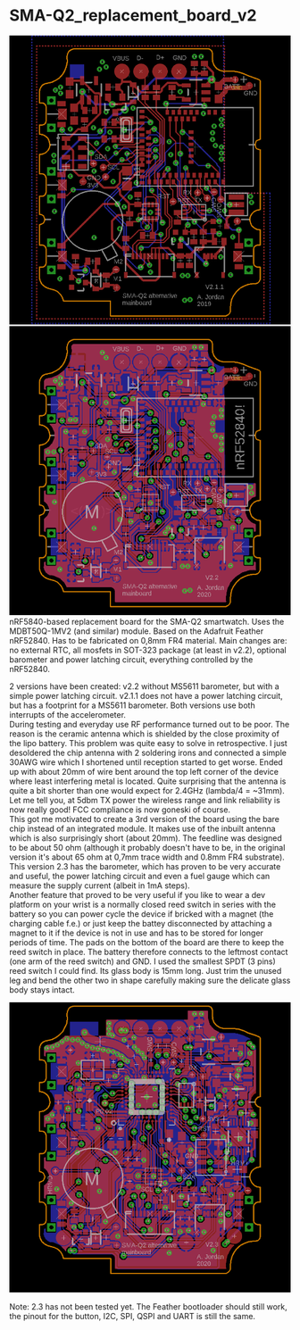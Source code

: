 # SMA-Q2_replacement_board_v2
![2.1.1](https://github.com/BigCorvus/SMA-Q2_replacement_board_v2/blob/master/SMA-Q2nrf52840V2.1.1.png)
![2.1.1](https://github.com/BigCorvus/SMA-Q2_replacement_board_v2/blob/master/SMA-Q2nrf52840V2.png)
nRF5840-based replacement board for the SMA-Q2 smartwatch. Uses the MDBT50Q-1MV2 (and similar) module. Based on the Adafruit Feather nRF52840. Has to be fabricated on 0,8mm FR4 material. Main changes are: no external RTC, all mosfets in SOT-323 package (at least in v2.2), optional barometer and power latching circuit, everything controlled by the nRF52840.

2 versions have been created: v2.2 without MS5611 barometer, but with a simple power latching circuit. v2.1.1 does not have a power latching circuit, but has a footprint for a MS5611 barometer. Both versions use both interrupts of the accelerometer.  
During testing and everyday use RF performance turned out to be poor. The reason is the ceramic antenna which is shielded by the close proximity of the lipo battery. This problem was quite easy to solve in retrospective. I just desoldered the chip antenna with 2 soldering irons and connected a simple 30AWG wire which I shortened until reception started to get worse. Ended up with about 20mm of wire bent around the top left corner of the device where least interfering metal is located. Quite surprising that the antenna is quite a bit shorter than one would expect for 2.4GHz (lambda/4 = ~31mm). Let me tell you, at 5dbm TX power the wireless range and link reliability is now really good! FCC compliance is now goneski of course.  
This got me motivated to create a 3rd version of the board using the bare chip instead of an integrated module. It makes use of the inbuilt antenna which is also surprisingly short (about 20mm). The feedline was designed to be about 50 ohm (although it probably doesn't have to be, in the original version it's about 65 ohm at 0,7mm trace width and 0.8mm FR4 substrate). This version 2.3 has the barometer, which has proven to be very accurate and useful, the power latching circuit and even a fuel gauge which can measure the supply current (albeit in 1mA steps).  
Another feature that proved to be very useful if you like to wear a dev platform on your wrist is a normally closed reed switch in series with the battery so you can power cycle the device if bricked with a magnet (the charging cable f.e.) or just keep the battey disconnected by attaching a magnet to it if the device is not in use and has to be stored for longer periods of time. The pads on the bottom of the board are there to keep the reed switch in place. The battery therefore connects to the leftmost contact (one arm of the reed switch) and GND. I used the smallest SPDT (3 pins) reed switch I could find. Its glass body is 15mm long. Just trim the unused leg and bend the other two in shape carefully making sure the delicate glass body stays intact.   

![2.3](https://github.com/BigCorvus/SMA-Q2_replacement_board_v2/blob/master/SMA-Q2-nrf52840v2.3.png)  

Note: 2.3 has not been tested yet. The Feather bootloader should still work, the pinout for the button, I2C, SPI, QSPI and UART is still the same.   
